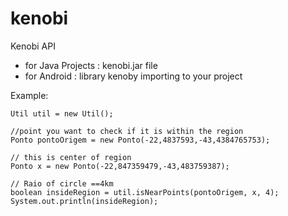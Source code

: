 kenobi
======

Kenobi API

- for Java Projects : kenobi.jar file
- for Android : library kenoby importing to your project


Example:
```
Util util = new Util();

//point you want to check if it is within the region
Ponto pontoOrigem = new Ponto(-22,4837593,-43,4384765753); 

// this is center of region
Ponto x = new Ponto(-22,847359479,-43,483759387);  

// Raio of circle ==4km
boolean insideRegion = util.isNearPoints(pontoOrigem, x, 4); 
System.out.println(insideRegion);
```

